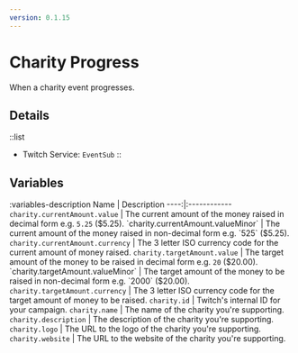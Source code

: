 ```yaml
---
version: 0.1.15
---
```


# Charity Progress
When a charity event progresses.

## Details
::list
- Twitch Service: `EventSub`
::

## Variables
:variables-description
Name | Description
----:|:------------
`charity.currentAmount.value` | The current amount of the money raised in decimal form e.g. `5.25` ($5.25).
`charity.currentAmount.valueMinor` | The current amount of the money raised in non-decimal form e.g. `525` ($5.25).
`charity.currentAmount.currency` | The 3 letter ISO currency code for the current amount of money raised.
`charity.targetAmount.value` | The target amount of the money to be raised in decimal form e.g. `20` ($20.00).
`charity.targetAmount.valueMinor` | The target amount of the money to be raised in non-decimal form e.g. `2000` ($20.00).
`charity.targetAmount.currency` | The 3 letter ISO currency code for the target amount of money to be raised.
`charity.id` | Twitch's internal ID for your campaign.
`charity.name` | The name of the charity you're supporting.
`charity.description` | The description of the charity you're supporting.
`charity.logo` | The URL to the logo of the charity you're supporting.
`charity.website` | The URL to the website of the charity you're supporting.
